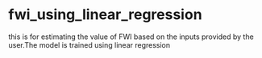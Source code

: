 # fwi_using_linear_regression
this is for estimating the value of FWI based on the inputs provided by the user.The model is trained using linear regression
